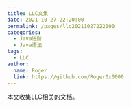 ```yaml
---
title: LLC文集
date: 2021-10-27 22:20:00
permalink: /pages/llc20211027222000
categories: 
  - Java进阶
  - Java语法
tags: 
  - LLC
author: 
  name: Roger
  link: https://github.com/Roger0x0000
---
```


本文收集LLC相关的文档。


<!-- more -->

